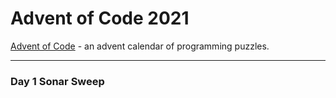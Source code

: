 Advent of Code 2021
===================

[Advent of Code] - an advent calendar of programming puzzles.

[Advent of Code]:https://adventofcode.com/2021 

---

### Day 1 Sonar Sweep

